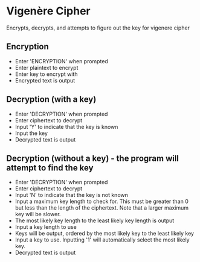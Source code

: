 # Vigenère Cipher
Encrypts, decrypts, and attempts to figure out the key for vigenere cipher

## Encryption
- Enter 'ENCRYPTION' when prompted
- Enter plaintext to encrypt
- Enter key to encrypt with
- Encrypted text is output

## Decryption (with a key)
- Enter 'DECRYPTION' when prompted
- Enter ciphertext to decrypt
- Input 'Y' to indicate that the key is known
- Input the key
- Decrypted text is output

## Decryption (without a key) - the program will attempt to find the key
- Enter 'DECRYPTION' when prompted
- Enter ciphertext to decrypt
- Input 'N' to indicate that the key is not known
- Input a maximum key length to check for. This must be greater than 0 but less than the length of the ciphertext. Note that a larger maximum key will be slower.
- The most likely key length to the least likely key length is output
- Input a key length to use
- Keys will be output, ordered by the most likely key to the least likely key
- Input a key to use. Inputting '1' will automatically select the most likely key.
- Decrypted text is output
